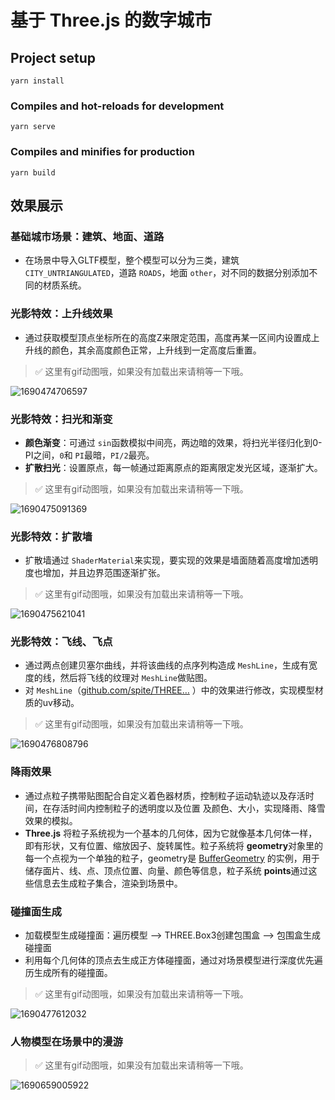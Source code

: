 # 基于 Three.js 的数字城市

## Project setup

```
yarn install
```

### Compiles and hot-reloads for development

```
yarn serve
```

### Compiles and minifies for production

```
yarn build
```

## 效果展示

### 基础城市场景：建筑、地面、道路

* 在场景中导入GLTF模型，整个模型可以分为三类，建筑 `CITY_UNTRIANGULATED`，道路 `ROADS`，地面 `other`，对不同的数据分别添加不同的材质系统。

### 光影特效：上升线效果

* 通过获取模型顶点坐标所在的高度Z来限定范围，高度再某一区间内设置成上升线的颜色，其余高度颜色正常，上升线到一定高度后重置。

> ✅ 这里有gif动图哦，如果没有加载出来请稍等一下哦。

![1690474706597](image/README/1690474706597.png)

### 光影特效：扫光和渐变

* **颜色渐变**：可通过 `sin`函数模拟中间亮，两边暗的效果，将扫光半径归化到0-PI之间，`0`和 `PI`最暗，`PI/2`最亮。
* **扩散扫光**：设置原点，每一帧通过距离原点的距离限定发光区域，逐渐扩大。

> ✅ 这里有gif动图哦，如果没有加载出来请稍等一下哦。

![1690475091369](image/README/1690475091369.gif)

### 光影特效：扩散墙

* 扩散墙通过 `ShaderMaterial`来实现，要实现的效果是墙面随着高度增加透明度也增加，并且边界范围逐渐扩张。

> ✅ 这里有gif动图哦，如果没有加载出来请稍等一下哦。

![1690475621041](image/README/1690475621041.gif)

### 光影特效：飞线、飞点

* 通过两点创建贝塞尔曲线，并将该曲线的点序列构造成 `MeshLine`，生成有宽度的线，然后将飞线的纹理对 `MeshLine`做贴图。
* 对 `MeshLine`（[github.com/spite/THREE…](https://github.com/spite/THREE.MeshLine) ）中的效果进行修改，实现模型材质的uv移动。

> ✅ 这里有gif动图哦，如果没有加载出来请稍等一下哦。

![1690476808796](image/README/1690476808796.gif)

### 降雨效果

* 通过点粒子携带贴图配合自定义着色器材质，控制粒子运动轨迹以及存活时间，在存活时间内控制粒子的透明度以及位置 及颜色、大小，实现降雨、降雪效果的模拟。
* **Three.js** 将粒子系统视为一个基本的几何体，因为它就像基本几何体一样，即有形状，又有位置、缩放因子、旋转属性。粒子系统将 **geometry**对象里的每一个点视为一个单独的粒子，geometry是 [BufferGeometry](https://link.juejin.cn?target=) 的实例，用于储存面片、线、点、顶点位置、向量、颜色等信息，粒子系统 **points**通过这些信息去生成粒子集合，渲染到场景中。

### 碰撞面生成

* 加载模型生成碰撞面：遍历模型 —> THREE.Box3创建包围盒 —> 包围盒生成碰撞面
* 利用每个几何体的顶点去生成正方体碰撞面，通过对场景模型进行深度优先遍历生成所有的碰撞面。

> ✅ 这里有gif动图哦，如果没有加载出来请稍等一下哦。

![1690477612032](image/README/1690477612032.gif)

### 人物模型在场景中的漫游

> ✅ 这里有gif动图哦，如果没有加载出来请稍等一下哦。

![1690659005922](image/README/1690659005922.gif)

